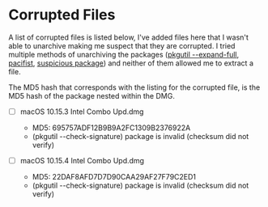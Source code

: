 # Corrupted Files
A list of corrupted files is listed below, I've added files here that I wasn't able to unarchive making me suspect that they are corrupted.
I tried multiple methods of unarchiving the packages ([pkgutil --expand-full](https://www.manpagez.com/man/1/pkgutil/), [pacifist](https://www.charlessoft.com), [suspicious package](https://mothersruin.com/software/SuspiciousPackage/)) and neither of them allowed me to extract a file.

The MD5 hash that corresponds with the listing for the corrupted file, is the MD5 hash of the package nested within the DMG.

- [ ] macOS 10.15.3 Intel Combo Upd.dmg
	- MD5: 695757ADF12B9B9A2FC1309B2376922A
	- (pkgutil --check-signature) package is invalid (checksum did not verify)
	
- [ ] macOS 10.15.4 Intel Combo Upd.dmg
	- MD5: 22DAF8AFD7D7D90CAA29AF27F79C2ED1
	- (pkgutil --check-signature) package is invalid (checksum did not verify)
